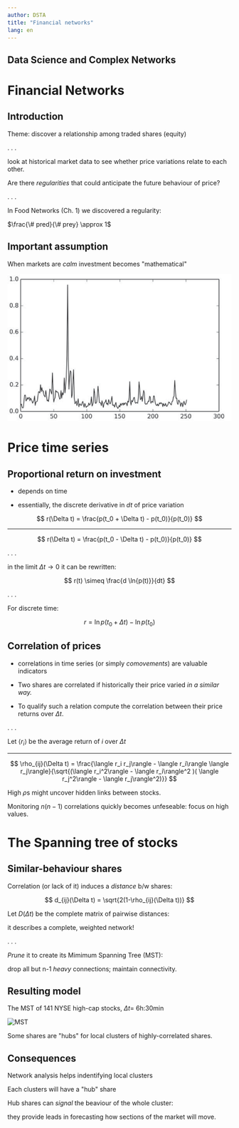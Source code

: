```yaml
---
author: DSTA
title: "Financial networks"
lang: en
---
```


## Data Science and Complex Networks

# Financial Networks

## Introduction

Theme: discover a relationship among traded shares (equity)

. . .

look at historical market data to see whether price variations relate to each other.

Are there *regularities* that could anticipate the future behaviour of price?

. . .

In Food Networks (Ch. 1) we discovered a regularity:

$\frac{\# pred}{\# prey} \approx 1$

## Important assumption

When markets are *calm* investment becomes "mathematical"

![Volume](./imgs/stock-volume.png)

<!-- ----------- -->
# Price time series

## Proportional return on investment

- depends on time

- essentially, the discrete derivative in $dt$ of price variation

$$
r(\Delta t) = \frac{p(t_0 + \Delta t) - p(t_0)}{p(t_0)}
$$

-----

$$
r(\Delta t) = \frac{p(t_0 - \Delta t) - p(t_0)}{p(t_0)}
$$

. . .

in the limit $\Delta t \rightarrow 0$ it can be rewritten:

$$
r(t) \simeq  \frac{d \ln{p(t)}}{dt}
$$

. . .

For discrete time:

$$
r = \ln p(t_0 + \Delta t) - \ln p(t_0)
$$

## Correlation of prices

- correlations in time series (or simply *comovements*) are valuable indicators

- Two shares are correlated if historically their price varied *in a similar way.*

- To qualify such a relation compute the correlation between their price returns over $\Delta t$.

. . .

Let $\langle r_i \rangle$ be the average return of *i* over $\Delta t$

-----

$$
\rho_{ij}(\Delta t) = \frac{\langle r_i r_j\rangle - \langle r_i\rangle \langle r_j\rangle}{\sqrt{(\langle r_i^2\rangle - \langle r_i\rangle^2 )( \langle r_j^2\rangle - \langle r_j\rangle^2)}}
$$

High $\rho$s might uncover hidden links between stocks.

Monitoring $n(n-1)$ correlations quickly becomes unfeseable: focus on high values.

<!-- -------------------------------- -->
# The Spanning tree of stocks

## Similar-behaviour shares

Correlation (or lack of it) induces a *distance* b/w shares:

$$
d_{ij}(\Delta t) = \sqrt{2(1-\rho_{ij}(\Delta t))}
$$

Let $D(\Delta t)$ be the complete matrix of pairwise distances:

it describes a complete, weighted network!

. . .

*Prune* it to create its Mimimum Spanning Tree (MST): 

drop all but n-1 *heavy* connections; maintain connectivity.

## Resulting model

The MST of 141 NYSE high-cap stocks, $\Delta t =$ 6h:30min

![MST](./imgs-financial/stock-spanning-tree.png)

Some shares are "hubs" for local clusters of highly-correlated shares.

## Consequences

Network analysis helps indentifying local clusters

Each clusters will have a "hub" share

Hub shares can *signal* the beaviour of the whole cluster:

they provide leads in forecasting how sections of the market will move.
